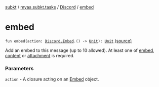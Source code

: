 [subkt](../../index.md) / [myaa.subkt.tasks](../index.md) / [Discord](index.md) / [embed](./embed.md)

# embed

`fun embed(action: `[`Discord.Embed`](-embed/index.md)`.() -> `[`Unit`](https://kotlinlang.org/api/latest/jvm/stdlib/kotlin/-unit/index.html)`): `[`Unit`](https://kotlinlang.org/api/latest/jvm/stdlib/kotlin/-unit/index.html) [(source)](https://github.com/Myaamori/SubKt/blob/0.1.7/src/main/kotlin/myaa/subkt/tasks/discordtask.kt#L457)

Add an embed to this message (up to 10 allowed).
At least one of [embed](./embed.md), [content](content.md) or [attachment](attachment.md) is required.

### Parameters

`action` - A closure acting on an [Embed](-embed/index.md) object.